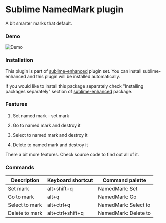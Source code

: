 # Sublime NamedMark plugin

A bit smarter marks that default.

### Demo

![Demo](https://raw.github.com/shagabutdinov/sublime-named-mark/master/demo/demo.gif "Demo")


### Installation

This plugin is part of [sublime-enhanced](http://github.com/shagabutdinov/sublime-enhanced)
plugin set. You can install sublime-enhanced and this plugin will be installed
automatically.

If you would like to install this package separately check "Installing packages
separately" section of [sublime-enhanced](http://github.com/shagabutdinov/sublime-enhanced)
package.

### Features

1. Set named mark - set mark

2. Go to named mark and destroy it

3. Select to named mark and destroy it

4. Delete to named mark and destroy it

There a bit more features. Check source code to find out all of it.

### Commands

| Description    | Keyboard shortcut | Command palette      |
|----------------|-------------------|----------------------|
| Set mark       | alt+shift+q       | NamedMark: Set       |
| Go to mark     | alt+q             | NamedMark: Go        |
| Select to mark | alt+ctrl+q        | NamedMark: Select to |
| Delete to mark | alt+ctrl+shift+q  | NamedMark: Delete to |